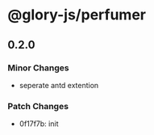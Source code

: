 # @glory-js/perfumer

## 0.2.0

### Minor Changes

- seperate antd extention

### Patch Changes

- 0f17f7b: init
